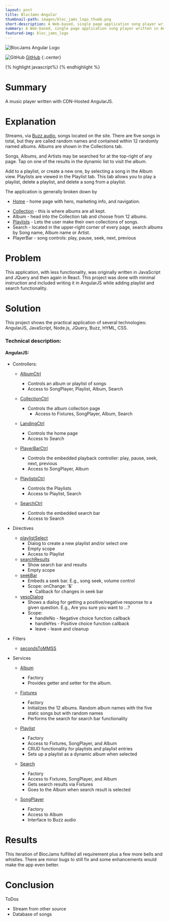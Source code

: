 ```yaml
---
layout: post
title: BlocJams-Angular
thumbnail-path: images/bloc_jams_logo_thumb.png
short-description: A Web-based, single page application song player written in AngularJS
summary: A Web-based, single page application song player written in AngularJS
featured-img: bloc_jams_logo
---
```

![BlocJams Angular Logo]({{site.url}}/assets/img/bloc_jams_logo.png "BlocJams Angular")

![]( {{site.url}}/assets/img/GitHub-Mark-32px.png "GitHub")
[GitHub](https://github.com/dsa027/Bloc-Jams-AngularJS)
{:.center}

{% highlight javascript%}
{% endhighlight %}

# Summary

  A music player written with CDN-Hosted AngularJS.

# Explanation

  Streams, via [Buzz audio](http://buzz.jaysalvat.com/), songs located on the site. There are five songs in total, but they are called random names and contained within 12 randomly named albums. Albums are shown in the Collections tab.

  Songs, Albums, and Artists may be searched for at the top-right of any page. Tap on one of the results in the dynamic list to visit the album.

  Add to a playlist, or create a new one, by selecting a song in the Album view. Playlists are viewed in the Playlist tab. This tab allows you to play a playlist, delete a playlist, and delete a song from a playlist.

  The application is generally broken down by
  - [Home](https://bloc-jams-angular-dsa027.herokuapp.com/) - home page with hero, marketing info, and navigation.
  + [Collection](https://bloc-jams-angular-dsa027.herokuapp.com/collection) - this is where albums are all kept.
  + Album - head into the Collection tab and choose from 12 albums.
  + [Playlists](https://bloc-jams-angular-dsa027.herokuapp.com/playlists) - Lets the user make their own collections of songs.
  + Search - located in the upper-right corner of every page, search albums by Song name, Album name or Artist.
  + PlayerBar - song controls: play, pause, seek, next, previous

# Problem

  This application, with less functionality, was originally written in JavaScript and JQuery and then again in React. This project was done with minimal instruction and included writing it in AngularJS while adding playlist and search functionality.

# Solution

  This project shows the practical application of several technologies: AngularJS, JavaScript, Node.js, JQuery, Buzz, HYML, CSS.

### Technical description:

#### AngularJS:
- Controllers:
  - [AlbumCtrl](https://github.com/dsa027/Bloc-Jams-AngularJS/blob/master/app/scripts/controllers/AlbumCtrl.js)
    - Controls an album or playlist of songs
    - Access to SongPlayer, Playlist, Album, Search

  - [CollectionCtrl](https://github.com/dsa027/Bloc-Jams-AngularJS/blob/master/app/scripts/controllers/CollectionCtrl.js)
    - Controls the album collection page
      - Access to Fixtures, SongPlayer, Album, Search

  - [LandingCtrl](https://github.com/dsa027/Bloc-Jams-AngularJS/blob/master/app/scripts/controllers/LandingCtrl.js)
    - Controls the home page
    - Access to Search

  - [PlayerBarCtrl](https://github.com/dsa027/Bloc-Jams-AngularJS/blob/master/app/scripts/controllers/PlayerBarCtrl.js)
    - Controls the embedded playback controller: play, pause, seek, next, previous
    - Access to SongPlayer, Album

  - [PlaylistsCtrl](https://github.com/dsa027/Bloc-Jams-AngularJS/blob/master/app/scripts/controllers/PlaylistsCtrl.js)
    - Controls the Playlists
    - Access to Playlist, Search

  - [SearchCtrl](https://github.com/dsa027/Bloc-Jams-AngularJS/blob/master/app/scripts/controllers/SearchCtrl.js)
    - Controls the embedded search bar
    - Access to Search

- Directives
  - [playlistSelect](https://github.com/dsa027/Bloc-Jams-AngularJS/blob/master/app/scripts/directives/playlistSelect.js)
    - Dialog to create a new playlist and/or select one
    - Empty scope
    - Access to Playlist
  - [searchResults](https://github.com/dsa027/Bloc-Jams-AngularJS/blob/master/app/scripts/directives/searchResults.js)
    - Show search bar and results
    - Empty scope
  - [seekBar](https://github.com/dsa027/Bloc-Jams-AngularJS/blob/master/app/scripts/directives/seekBar.js)
    - Embeds a seek bar. E.g., song seek, volume control
    - Scope: onChange: '&'
      - Callback for changes in seek bar
  - [yesoDialog](https://github.com/dsa027/Bloc-Jams-AngularJS/blob/master/app/scripts/directives/yesNoDialog.js)
    - Shows a dialog for getting a positive/negative response to a given question. E.g., Are you sure you want to ...?
    - Scope:
      - handleNo - Negative choice function callback
      - handleYes - Positive choice function callback
      - leave - leave and cleanup


- Filters
  - [secondsToMMSS](https://github.com/dsa027/Bloc-Jams-AngularJS/blob/master/app/scripts/filters/secondsToMMSS.js)

- Services  
  - [Album](https://github.com/dsa027/Bloc-Jams-AngularJS/blob/master/app/scripts/services/Album.js)
    - Factory
    - Provides getter and setter for the album.

  - [Fixtures](https://github.com/dsa027/Bloc-Jams-AngularJS/blob/master/app/scripts/services/Fixtures.js)
    - Factory
    - Initializes the 12 albums. Random album names with the five static songs but with random names
    - Performs the search for search bar functionality

  - [Playlist](https://github.com/dsa027/Bloc-Jams-AngularJS/blob/master/app/scripts/services/Playlist.js)
    - Factory
    - Access to Fixtures, SongPlayer, and Album  
    - CRUD functionality for playlists and playlist entries
    - Sets up a playlist as a dynamic album when selected

  - [Search](https://github.com/dsa027/Bloc-Jams-AngularJS/blob/master/app/scripts/services/Search.js)
    - Factory
    - Access to Fixtures, SongPlayer, and Album  
    - Gets search results via Fixtures
    - Goes to the Album when search result is selected

  - [SongPlayer](https://github.com/dsa027/Bloc-Jams-AngularJS/blob/master/app/scripts/services/SongPlayer.js)
    - Factory
    - Access to Album
    - Interface to Buzz audio

# Results

  This iteration of BlocJams fulfilled all requirement plus a few more bells and whistles. There are minor bugs to still fix and some enhancements would make the app even better.

# Conclusion
  ToDos
  - Stream from other source
  - Database of songs
